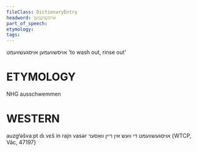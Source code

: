 ```yaml
---
fileClass: DictionaryEntry
headword: אויסשוועמען
part_of_speech: 
etymology: 
tags: 
---
```

אויסשוועמען
אויסגעשוועמט
'to wash out, rinse out' 

ETYMOLOGY
===========
NHG ausschwemmen 

WESTERN
========

auzgʲəšvaːpt dɩ vɛš in rajn vasər אויסגעשוועמט די וועש אין ריין וואַסער {WTCP, Vác, 47197}
